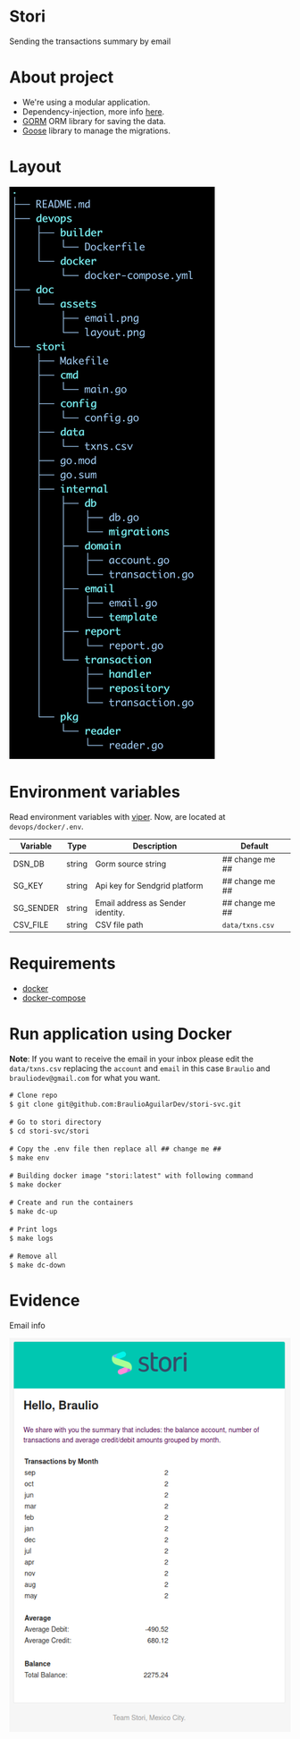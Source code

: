 # Stori

Sending the transactions summary by email

# About project
- We're using a modular application.
- Dependency-injection, more info [here](https://github.com/alecthomas/inject).
- [GORM](https://gorm.io/docs/) ORM library for saving the data.
- [Goose](https://pressly.github.io/goose/) library to manage the migrations.

# Layout
![Drag Racing](doc/assets/layout.png)

# Environment variables
Read environment variables with [viper](github.com/spf13/viper). Now, are located at `devops/docker/.env`.

| Variable  | Type  | Description  | Default  |
|---|---|---|---|
| DSN_DB | string | Gorm source string  | ## change me ## |
| SG_KEY |  string | Api key for Sendgrid platform | ## change me ## |
| SG_SENDER | string | Email address as Sender identity. | ## change me ## |
| CSV_FILE | string | CSV file path | `data/txns.csv` |

# Requirements

* [docker](https://www.docker.com/)
* [docker-compose](https://docs.docker.com/compose/)

# Run application using Docker

**Note**: If you want to receive the email in your inbox please edit the `data/txns.csv` replacing the `account` and `email` in this case `Braulio` and `brauliodev@gmail.com` for what you want.

```shell
# Clone repo
$ git clone git@github.com:BraulioAguilarDev/stori-svc.git

# Go to stori directory
$ cd stori-svc/stori

# Copy the .env file then replace all ## change me ##
$ make env

# Building docker image "stori:latest" with following command
$ make docker

# Create and run the containers
$ make dc-up

# Print logs
$ make logs

# Remove all
$ make dc-down
```

# Evidence

Email info

![Drag Racing](doc/assets/email.png)
